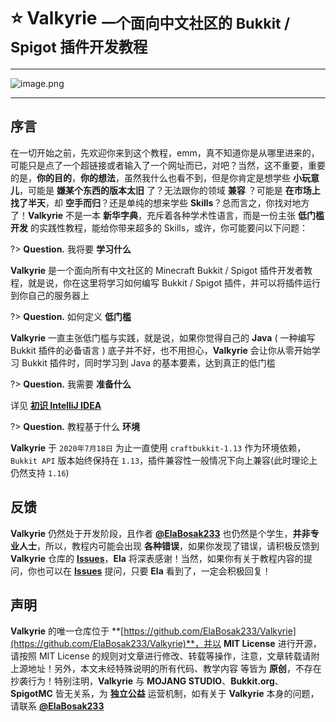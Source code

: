 # ⭐ **Valkyrie** <sub><strong>一个面向中文社区的 Bukkit / Spigot 插件开发教程</strong></sub>

---

![image.png](https://i.loli.net/2020/07/17/EXbJ5sAuBLc1ozH.png)

---

## 序言

在一切开始之前，先欢迎你来到这个教程，emm，真不知道你是从哪里进来的，可能只是点了一个超链接或者输入了一个网址而已，对吧？当然，这不重要，重要的是，**你的目的**，**你的想法**，虽然我什么也看不到，但是你肯定是想学些 **小玩意儿**，可能是 **嫌某个东西的版本太旧** 了？无法跟你的领域 **兼容** ？可能是 **在市场上找了半天**，却 **空手而归**？还是单纯的想来学些 **Skills**？总而言之，你找对地方了！**Valkyrie** 不是一本 **新华字典**，充斥着各种学术性语言，而是一份主张 **低门槛开发** 的实践性教程，能给你带来超多的 Skills，或许，你可能要问以下问题：

?> **Question.** 我将要 **学习什么**

**Valkyrie** 是一个面向所有中文社区的 Minecraft Bukkit / Spigot 插件开发者教程，就是说，你在这里将学习如何编写 Bukkit / Spigot 插件，并可以将插件运行到你自己的服务器上

?> **Question.** 如何定义 **低门槛**

**Valkyrie** 一直主张低门槛与实践，就是说，如果你觉得自己的 **Java** ( 一种编写 Bukkit 插件的必备语言 ) 底子并不好，也不用担心，**Valkyrie** 会让你从零开始学习 Bukkit 插件时，同时学习到 Java 的基本要素，达到真正的低门槛

?> **Question.** 我需要 **准备什么**

详见 **[初识 IntelliJ IDEA](https://valkyrie.elabosak.cn/#/source/Part01/1.3-初识IntelliJIDEA)**

?> **Question.** 教程基于什么 **环境**

**Valkyrie** 于 `2020年7月18日` 为止一直使用 `craftbukkit-1.13` 作为环境依赖，`Bukkit API` 版本始终保持在 `1.13`，插件兼容性一般情况下向上兼容(此时理论上仍然支持 `1.16`)

## 反馈

**Valkyrie** 仍然处于开发阶段，且作者 **[@ElaBosak233](https://github.com/ElaBosak233)** 也仍然是个学生，**并非专业人士**，所以，教程内可能会出现 **各种错误**，如果你发现了错误，请积极反馈到 **Valkyrie** 仓库的 **[Issues](https://github.com/ElaBosak233/Valkyrie/issues)**，**Ela** 将深表感谢！当然，如果你有关于教程内容的提问，你也可以在 **[Issues](https://github.com/ElaBosak233/Valkyrie/issues)** 提问，只要 **Ela** 看到了，一定会积极回复！

## 声明

**Valkyrie** 的唯一仓库位于 **[https://github.com/ElaBosak233/Valkyrie](https://github.com/ElaBosak233/Valkyrie)**，并以 **MIT License** 进行开源，请按照 MIT License 的规则对文章进行修改、转载等操作，注意，文章转载请附上源地址！另外，本文未经特殊说明的所有代码、教学内容 等皆为 **原创**，不存在抄袭行为！特别注明，**Valkyrie** 与 **MOJANG STUDIO**、**Bukkit.org**、**SpigotMC** 皆无关系，为 **独立公益** 运营机制，如有关于 **Valkyrie** 本身的问题，请联系 **[@ElaBosak233](https://github.com/ElaBosak233)**